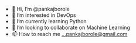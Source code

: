 - 👋 Hi, I’m @pankajborole
- 👀 I’m interested in DevOps
- 🌱 I’m currently learning Python
- 💞️ I’m looking to collaborate on Machine Learning
- 📫 How to reach me ...pankajborole@gmail.com

<!---
pankajborole/pankajborole is a ✨ special ✨ repository because its `README.md` (this file) appears on your GitHub profile.
You can click the Preview link to take a look at your changes.
--->
